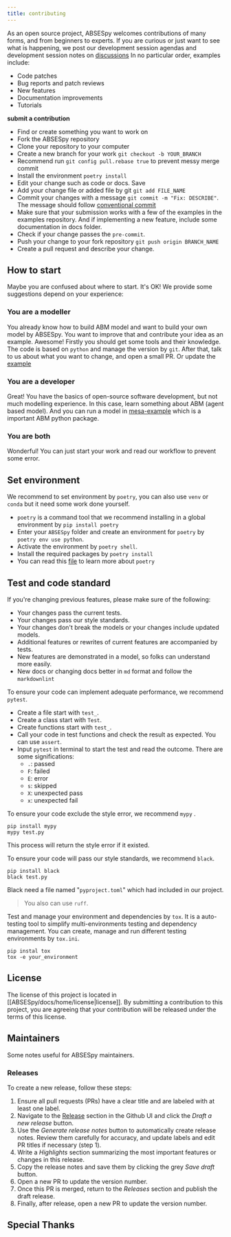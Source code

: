 ```yaml
---
title: contributing
---
```

<!-- markdownlint-disable -->
As an open source project, ABSESpy welcomes contributions of many forms, and from beginners to experts. If you are curious or just want to see what is happening, we post our development session agendas and development session notes on [discussions](https://github.com/SongshGeoLab/ABSESpy/discussions)
In no particular order, examples include:

- Code patches
- Bug reports and patch reviews
- New features
- Documentation improvements
- Tutorials

**submit a contribution**

- Find or create something you want to work on
- Fork the ABSESpy repository
- Clone your repository to your computer
- Create a new branch for your work `git checkout -b YOUR_BRANCH`
- Recommend run `git config pull.rebase true` to prevent messy merge commit
- Install the environment `poetry install`
- Edit your change such as code or docs. Save
- Add your change file or added file by git `git add FILE_NAME`
- Commit your changes with a message `git commit -m "Fix: DESCRIBE"`. The message should follow [conventional commit](https://www.conventionalcommits.org/en/v1.0.0/)
- Make sure that your submission works with a few of the examples in the examples repository. And if implementing a new feature, include some documentation in docs folder.
- Check if your change passes the `pre-commit`.
- Push your change to your fork repository `git push origin BRANCH_NAME`
- Create a pull request and describe your change.

## How to start

Maybe you are confused about where to start. It's OK! We provide some suggestions depend on your experience:

### You are a modeller

You already know how to build ABM model and want to build your own model by ABSESpy. You want to improve that and contribute your idea as an example. Awesome!
Firstly you should get some tools and their knowledge. The code is based on `python` and manage the version by `git`.
After that, talk to us about what you want to change, and open a small PR. Or update the [example](https://github.com/SongshGeoLab/ABSESpy/tree/master/examples)

### You are a developer

Great! You have the basics of open-source software development, but not much modelling experience.
In this case, learn something about ABM (agent based model). And you can run a model in [mesa-example](https://mesa.readthedocs.io/latest/tutorials/visualization_tutorial.html) which is a important ABM python package.

### You are both

Wonderful! You can just start your work and read our workflow to prevent some error.

## Set environment

We recommend to set environment by `poetry`, you can also use `venv` or `conda` but it need some work done yourself.

- `poetry` is a command tool that we recommend installing in a global environment by `pip install poetry`
- Enter your `ABSESpy` folder and create an environment for `poetry` by `poetry env use python`.
- Activate the environment by `poetry shell`.
- Install the required packages by `poetry install`
- You can read this [file](https://python-poetry.org/) to learn more about `poetry`

## Test and code standard

If you're changing previous features, please make sure of the following:

- Your changes pass the current tests.
- Your changes pass our style standards.
- Your changes don't break the models or your changes include updated models.
- Additional features or rewrites of current features are accompanied by tests.
- New features are demonstrated in a model, so folks can understand more easily.
- New docs or changing docs better in `md` format and follow the `markdownlint`

To ensure your code can implement adequate performance, we recommend `pytest`.

- Create a file start with `test_`.
- Create a class start with `Test`.
- Create functions start with `test_`.
- Call your code in test functions and check the result as expected. You can use `assert`.
- Input `pytest` in terminal to start the test and read the outcome. There are some significations:
	- `.`: passed
	- `F`: failed
	- `E`: error
	- `s`: skipped
	- `X`: unexpected pass
	- `x`: unexpected fail

To ensure your code exclude the style error, we recommend `mypy` .

```shell
pip install mypy
mypy test.py
```

This process will return the style error if it existed.

To ensure your code will pass our style standards, we recommend `black`.

```shell
pip install black
black test.py
```

Black need a file named "`pyproject.toml`" which had included in our project.

>You also can use `ruff`.

Test and manage your environment and dependencies by `tox`. It is a auto-testing tool to simplify multi-environments testing and dependency management. You can create, manage and run different testing environments by `tox.ini`.

```shell
pip instal tox
tox -e your_environment
```

## License

The license of this project is located in [[ABSESpy/docs/home/license|license]]. By submitting a contribution to this project, you are agreeing that your contribution will be released under the terms of this license.

## Maintainers

Some notes useful for ABSESpy maintainers.

### Releases

To create a new release, follow these steps:
1. Ensure all pull requests (PRs) have a clear title and are labeled with at least one label.
2. Navigate to the [Release](https://github.com/SongshGeoLab/ABSESpy/releases) section in the Github UI and click the *Draft a new release* button.
3. Use the _Generate release notes_ button to automatically create release notes. Review them carefully for accuracy, and update labels and edit PR titles if necessary (step 1).
4. Write a _Highlights_ section summarizing the most important features or changes in this release.
5. Copy the release notes and save them by clicking the grey _Save draft_ button.
6. Open a new PR to update the version number.
7. Once this PR is merged, return to the _Releases_ section and publish the draft release.
8. Finally, after release, open a new PR to update the version number.

## Special Thanks

[clone your repository]: https://help.github.com/articles/cloning-a-repository/
[create a pull request]: https://help.github.com/articles/creating-a-pull-request/
[license]: https://github.com/projectmesa/mesa/blob/main/LICENSE
[pre-commit]: https://github.com/pre-commit/pre-commit
